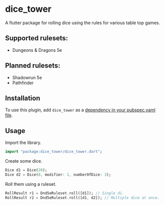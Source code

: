 # dice_tower

A flutter package for rolling dice using the rules for various table top games.

## Supported rulesets:
- Dungeons & Dragons 5e

## Planned rulesets:
- Shadowrun 5e
- Pathfinder

## Installation

To use this plugin, add `dice_tower` as a [dependency in your pubspec.yaml file](https://flutter.io/platform-plugins/).

## Usage

Import the library.
```dart
import "package:dice_tower/dice_tower.dart";
```

Create some dice.
```dart
Dice d1 = Dice(20);
Dice d2 = Dice(8, modifier: 1, numberOfDice: 3);
```

Roll them using a ruleset.
```dart
RollResult r1 = Dnd5eRuleset.roll([d1]); // Single di.
RollResult r2 = Dnd5eRuleset.roll([d1, d2]); // Multiple dice at once.
```